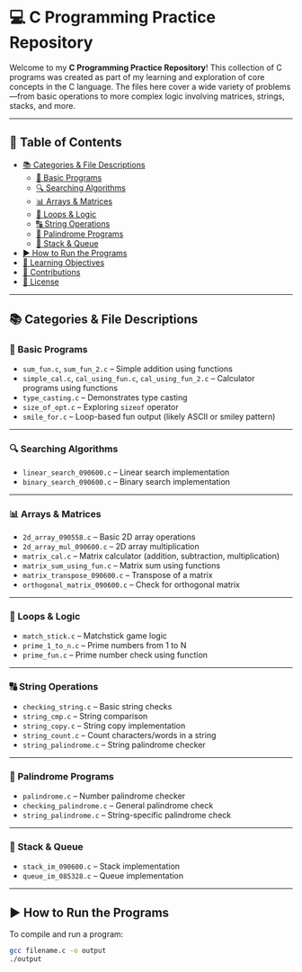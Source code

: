 # 💻 C Programming Practice Repository

Welcome to my **C Programming Practice Repository**! This collection of C programs was created as part of my learning and exploration of core concepts in the C language. The files here cover a wide variety of problems—from basic operations to more complex logic involving matrices, strings, stacks, and more.

---

## 📑 Table of Contents

- [📚 Categories & File Descriptions](#-categories--file-descriptions)
  - [🔢 Basic Programs](#-basic-programs)
  - [🔍 Searching Algorithms](#-searching-algorithms)
  - [📊 Arrays & Matrices](#-arrays--matrices)
  - [🔁 Loops & Logic](#-loops--logic)
  - [🔠 String Operations](#-string-operations)
  - [🔁 Palindrome Programs](#-palindrome-programs)
  - [🧮 Stack & Queue](#-stack--queue)
- [▶️ How to Run the Programs](#️-how-to-run-the-programs)
- [🧠 Learning Objectives](#-learning-objectives)
- [🙌 Contributions](#-contributions)
- [📄 License](#-license)

---

## 📚 Categories & File Descriptions

### 🔢 Basic Programs
- `sum_fun.c`, `sum_fun_2.c` – Simple addition using functions
- `simple_cal.c`, `cal_using_fun.c`, `cal_using_fun_2.c` – Calculator programs using functions
- `type_casting.c` – Demonstrates type casting
- `size_of_opt.c` – Exploring `sizeof` operator
- `smile_for.c` – Loop-based fun output (likely ASCII or smiley pattern)

---

### 🔍 Searching Algorithms
- `linear_search_090600.c` – Linear search implementation
- `binary_search_090600.c` – Binary search implementation

---

### 📊 Arrays & Matrices
- `2d_array_090558.c` – Basic 2D array operations
- `2d_array_mul_090600.c` – 2D array multiplication
- `matrix_cal.c` – Matrix calculator (addition, subtraction, multiplication)
- `matrix_sum_using_fun.c` – Matrix sum using functions
- `matrix_transpose_090600.c` – Transpose of a matrix
- `orthogonal_matrix_090600.c` – Check for orthogonal matrix

---

### 🔁 Loops & Logic
- `match_stick.c` – Matchstick game logic
- `prime_1_to_n.c` – Prime numbers from 1 to N
- `prime_fun.c` – Prime number check using function

---

### 🔠 String Operations
- `checking_string.c` – Basic string checks
- `string_cmp.c` – String comparison
- `string_copy.c` – String copy implementation
- `string_count.c` – Count characters/words in a string
- `string_palindrome.c` – String palindrome checker

---

### 🔁 Palindrome Programs
- `palindrome.c` – Number palindrome checker
- `checking_palindrome.c` – General palindrome check
- `string_palindrome.c` – String-specific palindrome check

---

### 🧮 Stack & Queue
- `stack_im_090600.c` – Stack implementation
- `queue_im_085328.c` – Queue implementation

---

## ▶️ How to Run the Programs

To compile and run a program:

```bash
gcc filename.c -o output
./output
